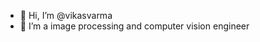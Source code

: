- 👋 Hi, I’m @vikasvarma
- 👀 I’m a image processing and computer vision engineer

<!---
vikasvarma/vikasvarma is a ✨ special ✨ repository because its `README.md` (this file) appears on your GitHub profile.
You can click the Preview link to take a look at your changes.
--->
